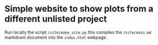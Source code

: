 # Simple website to show plots from a different unlisted project

Run locally the script `/site/make_site.py` this compiles the `/site/main.md` markdown document into the `index.html` webpage.